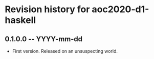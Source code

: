 # Revision history for aoc2020-d1-haskell

## 0.1.0.0 -- YYYY-mm-dd

* First version. Released on an unsuspecting world.
